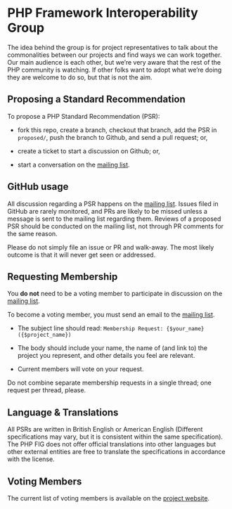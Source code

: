 # PHP Framework Interoperability Group

The idea behind the group is for project representatives to talk about the
commonalities between our projects and find ways we can work together. Our main
audience is each other, but we’re very aware that the rest of the PHP community
is watching. If other folks want to adopt what we’re doing they are welcome to
do so, but that is not the aim.

## Proposing a Standard Recommendation

To propose a PHP Standard Recommendation (PSR):

- fork this repo, create a branch, checkout that branch, add the PSR in
  `proposed/`, push the branch to Github, and send a pull request; or,

- create a ticket to start a discussion on Github; or,

- start a conversation on the [mailing list][].

[mailing list]: http://groups.google.com/group/php-fig/

## GitHub usage

All discussion regarding a PSR happens on the [mailing list][]. Issues filed in
GitHub are rarely monitored, and PRs are likely to be missed unless a message is
sent to the mailing list regarding them. Reviews of a proposed PSR should be
conducted on the mailing list, not through PR comments for the same reason.

Please do not simply file an issue or PR and walk-away. The most likely outcome
is that it will never get seen or addressed.

## Requesting Membership

You **do not** need to be a voting member to participate in discussion on the
[mailing list][].

To become a voting member, you must send an email to the [mailing list][].

- The subject line should read:
  `Membership Request: {$your_name} ({$project_name})`

- The body should include your name, the name of (and link to) the project you
  represent, and other details you feel are relevant.

- Current members will vote on your request.

Do not combine separate membership requests in a single thread; one request per
thread, please.

## Language & Translations

All PSRs are written in British English or American English (Different
specifications may vary, but it is consistent within the same specification).
The PHP FIG does not offer official translations into other languages but other
external entities are free to translate the specifications in accordance with
the license.

## Voting Members

The current list of voting members is available on the [project website][].

[project website]: http://www.php-fig.org/
